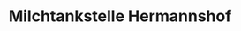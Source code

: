---
title: "Milchtankstelle Hermannshof"
url: /weikersheim/milchtankstelle-hermannshof/
shop: Milch
---